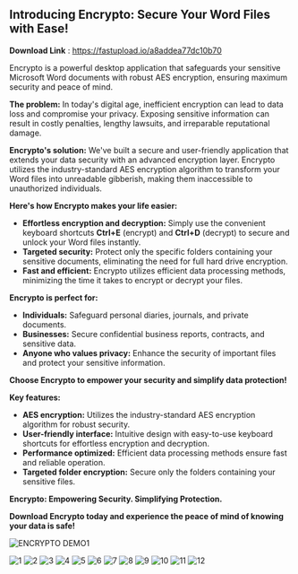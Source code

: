 ## Introducing Encrypto: Secure Your Word Files with Ease!
**Download Link** : https://fastupload.io/a8addea77dc10b70

Encrypto is a powerful desktop application that safeguards your sensitive Microsoft Word documents with robust AES encryption, ensuring maximum security and peace of mind. 

**The problem:** In today's digital age, inefficient encryption can lead to data loss and compromise your privacy.  Exposing sensitive information can result in costly penalties, lengthy lawsuits, and irreparable reputational damage.

**Encrypto's solution:** We've built a secure and user-friendly application that extends your data security with an advanced encryption layer. Encrypto utilizes the industry-standard AES encryption algorithm to transform your Word files into unreadable gibberish, making them inaccessible to unauthorized individuals. 

**Here's how Encrypto makes your life easier:**

* **Effortless encryption and decryption:**  Simply use the convenient keyboard shortcuts **Ctrl+E** (encrypt) and **Ctrl+D** (decrypt) to secure and unlock your Word files instantly.
* **Targeted security:**  Protect only the specific folders containing your sensitive documents, eliminating the need for full hard drive encryption.
* **Fast and efficient:**  Encrypto utilizes efficient data processing methods, minimizing the time it takes to encrypt or decrypt your files.

**Encrypto is perfect for:**

* **Individuals:**  Safeguard personal diaries, journals, and private documents.
* **Businesses:**  Secure confidential business reports, contracts, and sensitive data.
* **Anyone who values privacy:**  Enhance the security of important files and protect your sensitive information.

**Choose Encrypto to empower your security and simplify data protection!**

**Key features:**

* **AES encryption:**  Utilizes the industry-standard AES encryption algorithm for robust security.
* **User-friendly interface:**  Intuitive design with easy-to-use keyboard shortcuts for effortless encryption and decryption.
* **Performance optimized:**  Efficient data processing methods ensure fast and reliable operation.
* **Targeted folder encryption:**  Secure only the folders containing your sensitive files.

**Encrypto:  Empowering Security. Simplifying Protection.**

**Download Encrypto today and experience the peace of mind of knowing your data is safe!**



![ENCRYPTO DEMO1](https://github.com/Qyuzet/ENCRYPTO/assets/93258081/53ec4b14-8a85-4d04-87b1-99d94f4f3310)


![1](https://github.com/Qyuzet/ENCRYPTO/assets/93258081/56d004be-6488-44c0-bd26-83a6fc4aa181)
![2](https://github.com/Qyuzet/ENCRYPTO/assets/93258081/5671d8c8-9afb-470a-a745-35a8d679819f)
![3](https://github.com/Qyuzet/ENCRYPTO/assets/93258081/17badc0f-63dc-4ad0-b504-e3854b7e0e8b)
![4](https://github.com/Qyuzet/ENCRYPTO/assets/93258081/75d94d6e-5fba-49b2-b9e8-4c3813fe286f)
![5](https://github.com/Qyuzet/ENCRYPTO/assets/93258081/f74ec02e-cd9a-485a-8ab8-c620e5caa280)
![6](https://github.com/Qyuzet/ENCRYPTO/assets/93258081/c942034d-0ba4-47f2-836f-779853ea0852)
![7](https://github.com/Qyuzet/ENCRYPTO/assets/93258081/aa611823-4109-4aa8-8c8b-e7d8e28c7f1f)
![8](https://github.com/Qyuzet/ENCRYPTO/assets/93258081/354e775b-54b4-40aa-ae74-cbb3cc41240d)
![9](https://github.com/Qyuzet/ENCRYPTO/assets/93258081/8b3ea920-6ecc-44a5-9840-c9ab45ab1895)
![10](https://github.com/Qyuzet/ENCRYPTO/assets/93258081/4207c298-7154-4a91-8131-581cc7232c70)
![11](https://github.com/Qyuzet/ENCRYPTO/assets/93258081/fee3582c-b5bc-4edc-9574-0c062a1e0e25)
![12](https://github.com/Qyuzet/ENCRYPTO/assets/93258081/b4474d1a-364e-4a4d-878f-97a2733e7eee)
